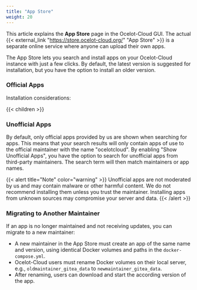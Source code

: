 ```yaml
---
title: "App Store"
weight: 20
---
```


This article explains the **App Store** page in the Ocelot-Cloud GUI. The actual {{< external_link "https://store.ocelot-cloud.org/" "App Store" >}} is a separate online service where anyone can upload their own apps.

The App Store lets you search and install apps on your Ocelot-Cloud instance with just a few clicks. By default, the latest version is suggested for installation, but you have the option to install an older version.

### Official Apps

Installation considerations:

{{< children >}}

### Unofficial Apps

By default, only official apps provided by us are shown when searching for apps. This means that your search results will only contain apps of use to the official maintainer with the name "ocelotcloud". By enabling "Show Unofficial Apps", you have the option to search for unofficial apps from third-party maintainers. The search term will then match maintainers or app names.

{{< alert title="Note" color="warning" >}}
Unofficial apps are not moderated by us and may contain malware or other harmful content. We do not recommend installing them unless you trust the maintainer. Installing apps from unknown sources may compromise your server and data.
{{< /alert >}}

### Migrating to Another Maintainer

If an app is no longer maintained and not receiving updates, you can migrate to a new maintainer:

* A new maintainer in the App Store must create an app of the same name and version, using identical Docker volumes and paths in the `docker-compose.yml`.
* Ocelot-Cloud users must rename Docker volumes on their local server, e.g., `oldmaintainer_gitea_data` to `newmaintainer_gitea_data`.
* After renaming, users can download and start the according version of the app.